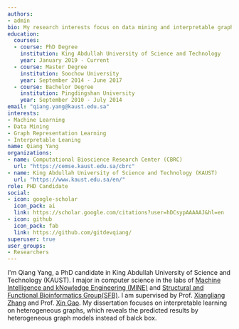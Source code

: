 ```yaml
---
authors:
- admin
bio: My research interests focus on data mining and interpretable graph learning.
education:
  courses:
  - course: PhD Degree
    institution: King Abdullah University of Science and Technology
    year: January 2019 - Current
  - course: Master Degree
    institution: Soochow University
    year: September 2014 - June 2017
  - course: Bachelor Degree
    institution: Pingdingshan University
    year: September 2010 - July 2014
email: "qiang.yang@kaust.edu.sa"
interests:
- Machine Learning
- Data Mining
- Graph Representation Learning
- Interpretable Leaning
name: Qiang Yang
organizations:
- name: Computational Bioscience Research Center (CBRC)
  url: "https://cemse.kaust.edu.sa/cbrc"
- name: King Abdullah University of Science and Technology (KAUST)
  url: "https://www.kaust.edu.sa/en/"
role: PHD Candidate
social:
- icon: google-scholar
  icon_pack: ai
  link: https://scholar.google.com/citations?user=hDCsypAAAAAJ&hl=en
- icon: github
  icon_pack: fab
  link: https://github.com/gitdevqiang/
superuser: true
user_groups:
- Researchers
---
```


I'm Qiang Yang, a PhD candidate in King Abdullah University of Science and Technology (KAUST). I major in computer science in the labs of [Machine Intelligence and kNowledge Engineering (MINE)](https://sites.nd.edu/xiangliang-zhang/) and [Structural and Functional Bioinformatics Group(SFB)](https://cemse.kaust.edu.sa/sfb). I am supervised by Prof. [Xiangliang Zhang](https://sites.nd.edu/xiangliang-zhang/) and Prof. [Xin Gao](https://www.kaust.edu.sa/en/study/faculty/xin-gao). My dissertation focuses on interpretable learning on heterogeneous graphs, which reveals the predicted results by heterogeneous graph models instead of balck box.




